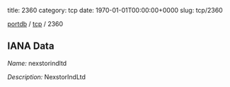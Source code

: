 title: 2360
category: tcp
date: 1970-01-01T00:00:00+0000
slug: tcp/2360

[portdb](/) / [tcp](/category/tcp.html) / 2360


## IANA Data

_Name:_ nexstorindltd

_Description:_ NexstorIndLtd

